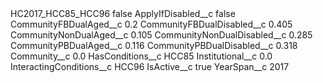 <?xml version="1.0" encoding="UTF-8"?>
<CustomMetadata xmlns="http://soap.sforce.com/2006/04/metadata" xmlns:xsi="http://www.w3.org/2001/XMLSchema-instance" xmlns:xsd="http://www.w3.org/2001/XMLSchema">
    <label>HC2017_HCC85_HCC96</label>
    <protected>false</protected>
    <values>
        <field>ApplyIfDisabled__c</field>
        <value xsi:type="xsd:boolean">false</value>
    </values>
    <values>
        <field>CommunityFBDualAged__c</field>
        <value xsi:type="xsd:double">0.2</value>
    </values>
    <values>
        <field>CommunityFBDualDisabled__c</field>
        <value xsi:type="xsd:double">0.405</value>
    </values>
    <values>
        <field>CommunityNonDualAged__c</field>
        <value xsi:type="xsd:double">0.105</value>
    </values>
    <values>
        <field>CommunityNonDualDisabled__c</field>
        <value xsi:type="xsd:double">0.285</value>
    </values>
    <values>
        <field>CommunityPBDualAged__c</field>
        <value xsi:type="xsd:double">0.116</value>
    </values>
    <values>
        <field>CommunityPBDualDisabled__c</field>
        <value xsi:type="xsd:double">0.318</value>
    </values>
    <values>
        <field>Community__c</field>
        <value xsi:type="xsd:double">0.0</value>
    </values>
    <values>
        <field>HasConditions__c</field>
        <value xsi:type="xsd:string">HCC85</value>
    </values>
    <values>
        <field>Institutional__c</field>
        <value xsi:type="xsd:double">0.0</value>
    </values>
    <values>
        <field>InteractingConditions__c</field>
        <value xsi:type="xsd:string">HCC96</value>
    </values>
    <values>
        <field>IsActive__c</field>
        <value xsi:type="xsd:boolean">true</value>
    </values>
    <values>
        <field>YearSpan__c</field>
        <value xsi:type="xsd:string">2017</value>
    </values>
</CustomMetadata>
